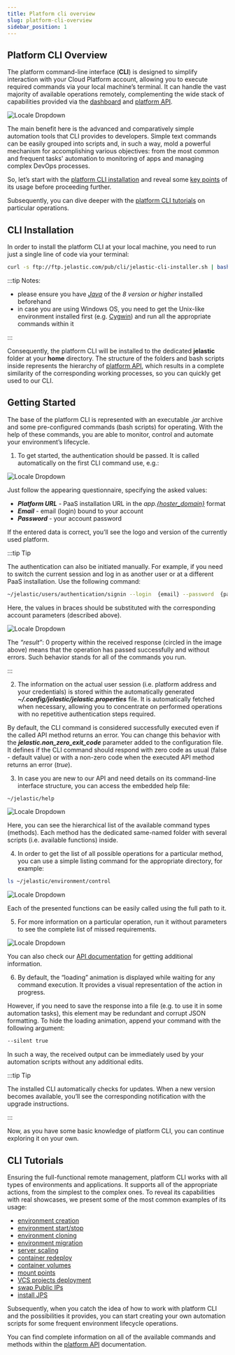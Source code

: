 ```yaml
---
title: Platform cli overview
slug: platform-cli-overview
sidebar_position: 1
---
```


## Platform CLI Overview

The platform command-line interface (**CLI**) is designed to simplify interaction with your Cloud Platform account, allowing you to execute required commands via your local machine’s terminal. It can handle the vast majority of available operations remotely, complementing the wide stack of capabilities provided via the [dashboard](/docs/quickstart/dashboard-guide) and [platform API](https://cloudmydc.com/).

<div style={{
    display:'flex',
    justifyContent: 'center',
    margin: '0 0 1rem 0'
}}>

![Locale Dropdown](./img/PlatformCLIOverview/01-platform-cli-logo.png)

</div>

The main benefit here is the advanced and comparatively simple automation tools that CLI provides to developers. Simple text commands can be easily grouped into scripts and, in such a way, mold a powerful mechanism for accomplishing various objectives: from the most common and frequent tasks' automation to monitoring of apps and managing complex DevOps processes.

So, let’s start with the [platform CLI installation](/docs/deployment-tools/api-&-cli/platform-cli/platform-cli-overview#cli-installation) and reveal some [key points](/docs/deployment-tools/api-&-cli/platform-cli/platform-cli-overview#getting-started) of its usage before proceeding further.

Subsequently, you can dive deeper with the [platform CLI tutorials](/docs/deployment-tools/api-&-cli/platform-cli/platform-cli-overview#cli-tutorials) on particular operations.

## CLI Installation

In order to install the platform CLI at your local machine, you need to run just a single line of code via your terminal:

```bash
curl -s ftp://ftp.jelastic.com/pub/cli/jelastic-cli-installer.sh | bash
```

:::tip Notes:

- please ensure you have [_Java_](https://cloudmydc.com/) of the _8 version or higher_ installed beforehand
- in case you are using Windows OS, you need to get the Unix-like environment installed first (e.g. [Cygwin](https://cloudmydc.com/)) and run all the appropriate commands within it

:::

Consequently, the platform CLI will be installed to the dedicated **jelastic** folder at your **home** directory. The structure of the folders and bash scripts inside represents the hierarchy of [platform API](https://cloudmydc.com/), which results in a complete similarity of the corresponding working processes, so you can quickly get used to our CLI.

## Getting Started

The base of the platform CLI is represented with an executable _.jar_ archive and some pre-configured commands (bash scripts) for operating. With the help of these commands, you are able to monitor, control and automate your environment’s lifecycle.

1. To get started, the authentication should be passed. It is called automatically on the first CLI command use, e.g.:

<div style={{
    display:'flex',
    justifyContent: 'center',
    margin: '0 0 1rem 0'
}}>

![Locale Dropdown](./img/PlatformCLIOverview/02-cli-authentication.png)

</div>

Just follow the appearing questionnaire, specifying the asked values:

- **_Platform URL_** - PaaS installation URL in the _app.[{hoster_domain}](/docs/quickstart/hosters-list-&-info)_ format
- **_Email_** - email (login) bound to your account
- **_Password_** - your account password

If the entered data is correct, you’ll see the logo and version of the currently used platform.

:::tip Tip

The authentication can also be initiated manually. For example, if you need to switch the current session and log in as another user or at a different PaaS installation. Use the following command:

```bash
~/jelastic/users/authentication/signin --login  {email} --password  {password} --platformUrl  {platformUrl}
```

Here, the values in braces should be substituted with the corresponding account parameters (described above).

<div style={{
    display:'flex',
    justifyContent: 'center',
    margin: '0 0 1rem 0'
}}>

![Locale Dropdown](./img/PlatformCLIOverview/03-cli-manual-authentication.png)

</div>

The _“result”_: 0 property within the received response (circled in the image above) means that the operation has passed successfully and without errors. Such behavior stands for all of the commands you run.

:::

2. The information on the actual user session (i.e. platform address and your credentials) is stored within the automatically generated **_~/.config/jelastic/jelastic.properties_** file. It is automatically fetched when necessary, allowing you to concentrate on performed operations with no repetitive authentication steps required.

By default, the CLI command is considered successfully executed even if the called API method returns an error. You can change this behavior with the **_jelastic.non_zero_exit_code_** parameter added to the configuration file. It defines if the CLI command should respond with zero code as usual (false - default value) or with a non-zero code when the executed API method returns an error (_true_).

3. In case you are new to our API and need details on its command-line interface structure, you can access the embedded help file:

```bash
~/jelastic/help
```

<div style={{
    display:'flex',
    justifyContent: 'center',
    margin: '0 0 1rem 0'
}}>

![Locale Dropdown](./img/PlatformCLIOverview/04-cli-help.png)

</div>

Here, you can see the hierarchical list of the available command types (methods). Each method has the dedicated same-named folder with several scripts (i.e. available functions) inside.

4. In order to get the list of all possible operations for a particular method, you can use a simple listing command for the appropriate directory, for example:

```bash
ls ~/jelastic/environment/control
```

<div style={{
    display:'flex',
    justifyContent: 'center',
    margin: '0 0 1rem 0'
}}>

![Locale Dropdown](./img/PlatformCLIOverview/05-cli-environment-control-list.png)

</div>

Each of the presented functions can be easily called using the full path to it.

5. For more information on a particular operation, run it without parameters to see the complete list of missed requirements.

<div style={{
    display:'flex',
    justifyContent: 'center',
    margin: '0 0 1rem 0'
}}>

![Locale Dropdown](./img/PlatformCLIOverview/06-cli-command-help.png)

</div>

You can also check our [API documentation](https://cloudmydc.com/) for getting additional information.

6. By default, the “loading” animation is displayed while waiting for any command execution. It provides a visual representation of the action in progress.

However, if you need to save the response into a file (e.g. to use it in some automation tasks), this element may be redundant and corrupt JSON formatting. To hide the loading animation, append your command with the following argument:

```bash
--silent true
```

In such a way, the received output can be immediately used by your automation scripts without any additional edits.

:::tip Tip

The installed CLI automatically checks for updates. When a new version becomes available, you’ll see the corresponding notification with the upgrade instructions.

:::

Now, as you have some basic knowledge of platform CLI, you can continue exploring it on your own.

## CLI Tutorials

Ensuring the full-functional remote management, platform CLI works with all types of environments and applications. It supports all of the appropriate actions, from the simplest to the complex ones. To reveal its capabilities with real showcases, we present some of the most common examples of its usage:

- [environment creation](/docs/deployment-tools/api-&-cli/platform-cli/environment-creation)
- [environment start/stop](/docs/deployment-tools/api-&-cli/platform-cli/environment-start-stop)
- [environment cloning](/docs/deployment-tools/api-&-cli/platform-cli/environment-cloning)
- [environment migration](/docs/deployment-tools/api-&-cli/platform-cli/environment-migration)
- [server scaling](/docs/deployment-tools/api-&-cli/platform-cli/server-scaling)
- [container redeploy](/docs/category/container-deployment)
- [container volumes](/docs/container/container-configuration/volumes)
- [mount points](/docs/deployment-tools/api-&-cli/platform-cli/mount-points)
- [VCS projects deployment](/docs/deployment-tools/api-&-cli/platform-cli/vcs-project-deployment)
- [swap Public IPs](/docs/deployment-tools/api-&-cli/platform-cli/swap-public-ips)
- [install JPS](/docs/deployment-tools/api-&-cli/platform-cli/installing-jps)

Subsequently, when you catch the idea of how to work with platform CLI and the possibilities it provides, you can start creating your own automation scripts for some frequent environment lifecycle operations.

You can find complete information on all of the available commands and methods within the [platform API](https://cloudmydc.com/) documentation.
